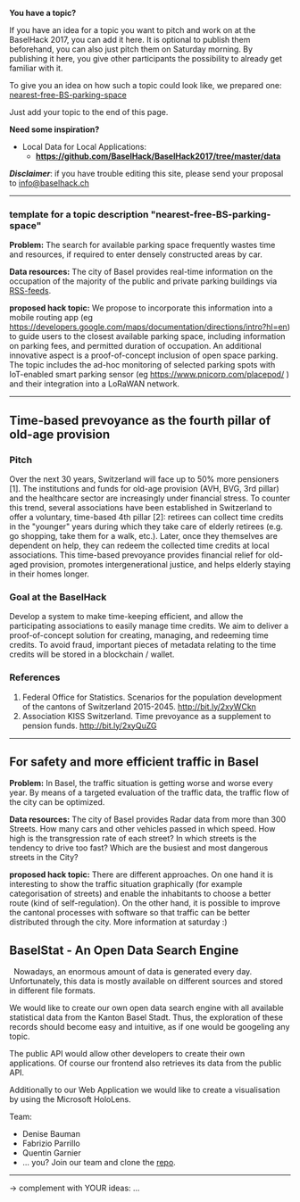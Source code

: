 **You have a topic?**

If you have an idea for a topic you want to pitch and work on at the BaselHack 2017, you can add it here. It is optional to publish them beforehand, you can also just pitch them on Saturday morning. By publishing it here, you give other participants the possibility to already get familiar with it.

To give you an idea on how such a topic could look like, we prepared one: [nearest-free-BS-parking-space](#template-for-a-topic-description-nearest-free-bs-parking-space)

Just add your topic to the end of this page.

**Need some inspiration?**

* Local Data for Local Applications:
  *  **https://github.com/BaselHack/BaselHack2017/tree/master/data**


_**Disclaimer**_: if you have trouble editing this site, please send your proposal to info@baselhack.ch

***

### template for a topic description "nearest-free-BS-parking-space"
**Problem:**
The search for available parking space frequently wastes time and resources, if required to enter densely constructed areas by car.

**Data resources:**
The city of Basel provides real-time information on the occupation of the majority of the public and private parking buildings via [RSS-feeds](http://www.parkleitsystem-basel.ch/rss_feed.php).
    
**proposed hack topic:**
We propose to incorporate this information into a mobile routing app (eg https://developers.google.com/maps/documentation/directions/intro?hl=en) to guide users to the closest available parking space, including information on parking fees, and permitted duration of occupation. An additional innovative aspect is a proof-of-concept inclusion of open space parking. The topic includes the ad-hoc monitoring of selected parking spots with IoT-enabled smart parking sensor (eg https://www.pnicorp.com/placepod/ ) and their integration into a LoRaWAN network.

***

## Time-based prevoyance as the fourth pillar of old-age provision

### Pitch
Over the next 30 years, Switzerland will face up to 50% more pensioners [1]. The institutions and funds for old-age provision (AVH, BVG, 3rd pillar) and the healthcare sector are increasingly under financial stress. To counter this trend, several associations have been established in Switzerland to offer a voluntary, time-based 4th pillar [2]: retirees can collect time credits in the "younger" years during which they take care of elderly retirees (e.g. go shopping, take them for a walk, etc.). Later, once they themselves are dependent on help, they can redeem the collected time credits at local associations. This time-based prevoyance provides financial relief for old-aged provision, promotes intergenerational justice, and helps elderly staying in their homes longer.

### Goal at the BaselHack
Develop a system to make time-keeping efficient, and allow the participating associations to easily manage time credits. We aim to deliver a proof-of-concept solution for creating, managing, and redeeming time credits. To avoid fraud, important pieces of metadata relating to the time credits will be stored in a blockchain / wallet.

### References
1. Federal Office for Statistics. Scenarios for the population development of the cantons of Switzerland 2015-2045. http://bit.ly/2xyWCkn
2. Association KISS Switzerland. Time prevoyance as a supplement to pension funds. http://bit.ly/2xyQuZG

***
## For safety and more efficient traffic in Basel
**Problem:**
In Basel, the traffic situation is getting worse and worse every year. By means of a targeted evaluation of the traffic data, the traffic flow of the city can be optimized.

**Data resources:**
The city of Basel provides Radar data from more than 300 Streets. How many cars and other vehicles passed in which speed. How high is the transgression rate of each street? In which streets is the tendency to drive too fast? Which are the busiest and most dangerous streets in the City?

**proposed hack topic:**
There are different approaches. On one hand it is interesting to show the traffic situation graphically (for example categorisation of streets) and enable the inhabitants to choose a better route (kind of self-regulation). On the other hand, it is possible to improve the cantonal processes with software so that traffic can be better distributed through the city. More information at saturday :)

## BaselStat - An Open Data Search Engine
 
Nowadays, an enormous amount of data is generated every day. Unfortunately, this data is mostly available on different sources and stored in different file formats.
 
 
We would like to create our own open data search engine with all available statistical data from the Kanton Basel Stadt.
Thus, the exploration of these records should become easy and intuitive, as if one would be googeling any topic.
 
 
The public API would allow other developers to create their own applications. Of course our frontend also retrieves its data from the public API.
 
 
Additionally to our Web Application we would like to create a visualisation by using the Microsoft HoloLens.
 

Team:
* Denise Bauman
* Fabrizio Parrillo
* Quentin Garnier
* ... you?  Join our team and clone the [repo](https://github.com/FUUbi/BaselStat).
***
-> complement with YOUR ideas: ...